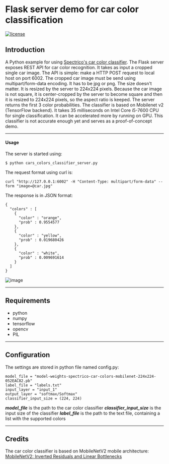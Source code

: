 # Flask server demo for car color classification

[![license](https://img.shields.io/github/license/mashape/apistatus.svg)](LICENSE)

## Introduction

A Python example for using [Spectrico's car color classifier](http://spectrico.com/car-color-recognition.html). The Flask server exposes REST API for car color recognition. It takes as input a cropped single car image. The API is simple: make a HTTP POST request to local host on port 6002. The cropped car image must be send using multipart/form-data encoding.
It has to be jpg or png. The size doesn't matter. It is resized by the server to 224x224 pixels. Because the car image is not square, it is center-cropped by the server to become square and then it is resized to 224x224 pixels, so the aspect ratio is keeped. The server returns the first 3 color probabilities. The classifier is based on Mobilenet v2 (TensorFlow backend). It takes 35 milliseconds on Intel Core i5-7600 CPU for single classification. It can be accelerated more by running on GPU. This classifier is not accurate enough yet and serves as a proof-of-concept demo.

---

#### Usage
The server is started using:
```
$ python cars_colors_classifier_server.py
```
The request format using curl is:
```
curl "http://127.0.0.1:6002" -H "Content-Type: multipart/form-data" --form "image=@car.jpg"
```
The response is in JSON format:
```
{
  "colors" : [
    {
      "color" : "orange",
      "prob" : 0.9554577
    },
    {
      "color" : "yellow",
      "prob" : 0.019680426
    },
    {
      "color" : "white",
      "prob" : 0.009691614
    }
  ]
}
```

![image](https://github.com/spectrico/car_color_classifier_flask_server/blob/master/car-color.png?raw=true)

---
## Requirements
  - python
  - numpy
  - tensorflow
  - opencv
  - PIL

---
## Configuration

The settings are stored in python file named config.py:
```
model_file = "model-weights-spectrico-car-colors-mobilenet-224x224-052EAC82.pb"
label_file = "labels.txt"
input_layer = "input_1"
output_layer = "softmax/Softmax"
classifier_input_size = (224, 224)
```
***model_file*** is the path to the car color classifier
***classifier_input_size*** is the input size of the classifier
***label_file*** is the path to the text file, containing a list with the supported colors

---
## Credits
The car color classifier is based on MobileNetV2 mobile architecture: [MobileNetV2: Inverted Residuals and Linear Bottlenecks](https://arxiv.org/abs/1801.04381)
